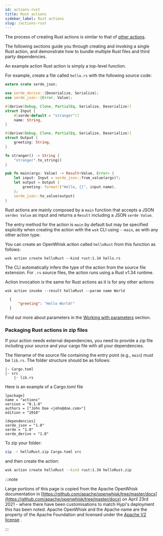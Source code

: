 ```yaml
---
id: actions-rust
title: Rust actions
sidebar_label: Rust actions
slug: /actions-rust
---
```


The process of creating Rust actions is similar to that of [other actions](openwhisk-actions.md#the-basics).

The following sections guide you through creating and invoking a single Rust action, and demonstrate how to bundle multiple Rust files and third party dependencies.

An example action Rust action is simply a top-level function.

For example, create a file called `hello.rs` with the following source code:

```Rust
extern crate serde_json;

use serde_derive::{Deserialize, Serialize};
use serde_json::{Error, Value};

#[derive(Debug, Clone, PartialEq, Serialize, Deserialize)]
struct Input {
    #[serde(default = "stranger")]
    name: String,
}

#[derive(Debug, Clone, PartialEq, Serialize, Deserialize)]
struct Output {
    greeting: String,
}

fn stranger() -> String {
    "stranger".to_string()
}

pub fn main(args: Value) -> Result<Value, Error> {
    let input: Input = serde_json::from_value(args)?;
    let output = Output {
        greeting: format!("Hello, {}", input.name),
    };
    serde_json::to_value(output)
}
```

Rust actions are mainly composed by a `main` function that accepts a JSON `serdes Value` as input and returns a `Result` including a JSON `serde Value`.

The entry method for the action is `main` by default but may be specified explicitly when creating
the action with the `wsk` CLI using `--main`, as with any other action type.

You can create an OpenWhisk action called `helloRust` from this function as follows:

```
wsk action create helloRust --kind rust:1.34 hello.rs
```
The CLI automatically infers the type of the action from the source file extension.
For `.rs` source files, the action runs using a Rust v1.34 runtime.

Action invocation is the same for Rust actions as it is for any other actions:

```
wsk action invoke --result helloRust --param name World
```

```json
  {
      "greeting": "Hello World!"
  }
```

Find out more about parameters in the [Working with parameters](openwhisk-parameters.md) section.

### Packaging Rust actions in zip files

If your action needs external dependencies, you need to provide a zip file including your source and your cargo file with all your dependencies.

The filename of the source file containing the entry point (e.g., `main`) must be `lib.rs`.
The folder structure should be as follows:
```
|- Cargo.toml
|- src
    |- lib.rs
```
Here is an example of a Cargo.toml file
```
[package]
name = "actions"
version = "0.1.0"
authors = ["John Doe <john@doe.com>"]
edition = "2018"

[dependencies]
serde_json = "1.0"
serde = "1.0"
serde_derive = "1.0"
```

To zip your folder:

```bash
zip -r helloRust.zip Cargo.toml src
```

and then create the action:

```bash
wsk action create helloRust --kind rust:1.34 helloRust.zip
```

:::note

Large portions of this page is copied from the Apache OpenWhisk documentation in [https://github.com/apache/openwhisk/tree/master/docs](https://github.com/apache/openwhisk/tree/master/docs) on April 23rd 2021 - where there have been customisations to match Hypi's deployment this has been noted. Apache OpenWhisk and the Apache name are the property of the Apache Foundation and licensed under the [Apache V2 license](https://github.com/apache/openwhisk/blob/master/LICENSE.txt) .

:::